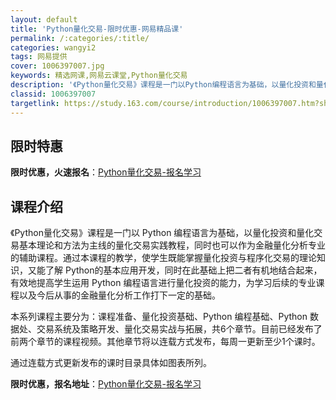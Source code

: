 ```yaml
---
layout: default
title: 'Python量化交易-限时优惠-网易精品课'
permalink: /:categories/:title/
categories: wangyi2
tags: 网易提供
cover: 1006397007.jpg
keywords: 精选网课,网易云课堂,Python量化交易
description: '《Python量化交易》课程是一门以Python编程语言为基础，以量化投资和量化交易基本理论和方法为主线的量化交易实践教'
classid: 1006397007
targetlink: https://study.163.com/course/introduction/1006397007.htm?share=1&shareId=1025206652&utm_campaign=share&utm_medium=iphoneShare&utm_source=&utm_u=1025206652
---
```


## 限时特惠

**限时优惠，火速报名**：[Python量化交易-报名学习](https://study.163.com/course/introduction/1006397007.htm?share=1&shareId=1025206652&utm_campaign=share&utm_medium=iphoneShare&utm_source=&utm_u=1025206652)

## 课程介绍

《Python量化交易》课程是一门以 Python 编程语言为基础，以量化投资和量化交易基本理论和方法为主线的量化交易实践教程，同时也可以作为金融量化分析专业的辅助课程。通过本课程的教学，使学生既能掌握量化投资与程序化交易的理论知识，又能了解 Python的基本应用开发，同时在此基础上把二者有机地结合起来，有效地提高学生运用 Python 编程语言进行量化投资的能力，为学习后续的专业课程以及今后从事的金融量化分析工作打下一定的基础。



本系列课程主要分为：课程准备、量化投资基础、Python 编程基础、Python 数据处、交易系统及策略开发、量化交易实战与拓展，共6个章节。目前已经发布了前两个章节的课程视频。其他章节将以连载方式发布，每周一更新至少1个课时。



通过连载方式更新发布的课时目录具体如图表所列。

**限时优惠，报名地址**：[Python量化交易-报名学习](https://study.163.com/course/introduction/1006397007.htm?share=1&shareId=1025206652&utm_campaign=share&utm_medium=iphoneShare&utm_source=&utm_u=1025206652)

